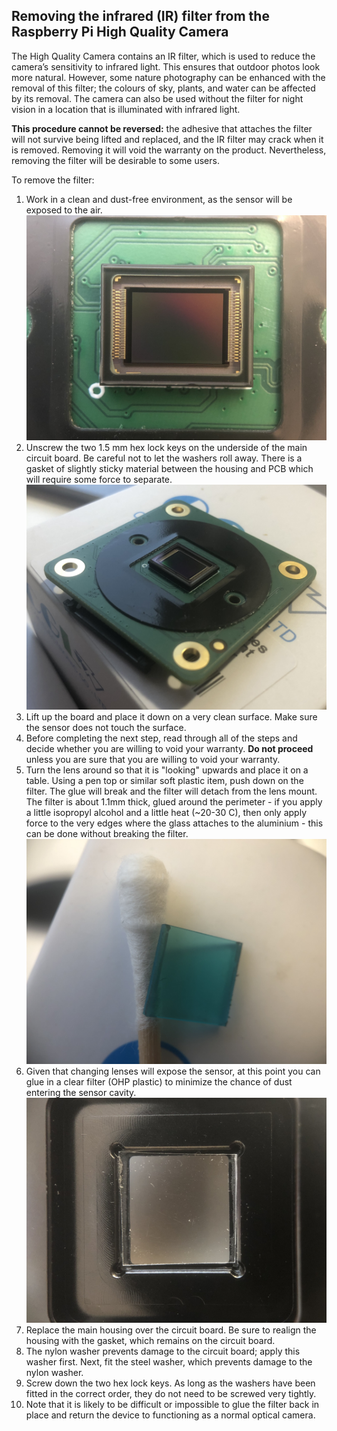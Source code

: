 ## Removing the infrared (IR) filter from the Raspberry Pi High Quality Camera

The High Quality Camera contains an IR filter, which is used to reduce the camera’s sensitivity to infrared light. This ensures that outdoor photos look more natural. However, some nature photography can be enhanced with the removal of this filter; the colours of sky, plants, and water can be affected by its removal. The camera can also be used without the filter for night vision in a location that is illuminated with infrared light.

**This procedure cannot be reversed:** the adhesive that attaches the filter will not survive being lifted and replaced, and the IR filter may crack when it is removed. Removing it will void the warranty on the product. Nevertheless, removing the filter will be desirable to some users.

To remove the filter:
1. Work in a clean and dust-free environment, as the sensor will be exposed to the air.
![camera gasket](rpi_hq_cam_sensor.jpg)
1. Unscrew the two 1.5 mm hex lock keys on the underside of the main circuit board. Be careful not to let the washers roll away. There is a gasket of slightly sticky material between the housing and PCB which will require some force to separate.
![camera gasket](rpi_hq_cam_gasket.jpg)
1. Lift up the board and place it down on a very clean surface. Make sure the sensor does not touch the surface.
1. Before completing the next step, read through all of the steps and decide whether you are willing to void your warranty. **Do not proceed** unless you are sure that you are willing to void your warranty.
1. Turn the lens around so that it is "looking" upwards and place it on a table. Using a pen top or similar soft plastic item, push down on the filter. The glue will break and the filter will detach from the lens mount.
The filter is about 1.1mm thick, glued around the perimeter - if you apply a little isopropyl alcohol and a little heat (~20-30 C), then only apply force to the very edges where the glass attaches to the aluminium - this can be done without breaking the filter.
![camera ir filter](rpi_hq_cam_ir_filter.jpg)
1. Given that changing lenses will expose the sensor, at this point you can glue in a clear filter (OHP plastic) to minimize the chance of dust entering the sensor cavity.
![camera gasket](rpi_hq_cam_clear_filter.jpg)
1. Replace the main housing over the circuit board. Be sure to realign the housing with the gasket, which remains on the circuit board.
1. The nylon washer prevents damage to the circuit board; apply this washer first. Next, fit the steel washer, which prevents damage to the nylon washer.
1. Screw down the two hex lock keys. As long as the washers have been fitted in the correct order, they do not need to be screwed very tightly.
1. Note that it is likely to be difficult or impossible to glue the filter back in place and return the device to functioning as a normal optical camera.
